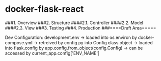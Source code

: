 # docker-flask-react

###1. Overview
###2. Structure
####2.1. Controller
####2.2. Model
####2.3. View
###3. Testing
###4. Production
###====Draft Area=====

Dev Configuration: development.env -> loaded into os.environ by docker-compose.yml -> retreived by config.py into Config class object -> loaded into flask.config by app.config.from_object(config.Config) -> can be accessed by current_app.config['ENV_NAME']  


 
